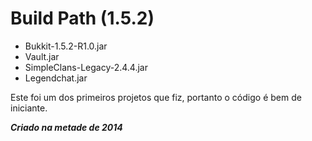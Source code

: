 # Build Path (1.5.2)
 - Bukkit-1.5.2-R1.0.jar
 - Vault.jar
 - SimpleClans-Legacy-2.4.4.jar
 - Legendchat.jar

Este foi um dos primeiros projetos que fiz, portanto o código é bem de iniciante.
 
***Criado na metade de 2014***
